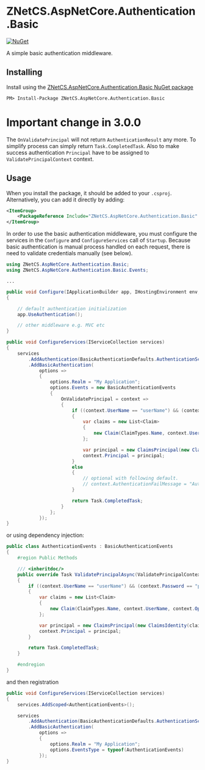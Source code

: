 # ZNetCS.AspNetCore.Authentication.Basic

[![NuGet](https://img.shields.io/nuget/v/ZNetCS.AspNetCore.Authentication.Basic.svg)](https://www.nuget.org/packages/ZNetCS.AspNetCore.Authentication.Basic)

A simple basic authentication middleware.

## Installing 

Install using the [ZNetCS.AspNetCore.Authentication.Basic NuGet package](https://www.nuget.org/packages/ZNetCS.AspNetCore.Authentication.Basic)

```
PM> Install-Package ZNetCS.AspNetCore.Authentication.Basic
```

# Important change in 3.0.0 
The `OnValidatePrincipal` will not return `AuthenticationResult` any more. To simplify process can simply return `Task.CompletedTask`.
Also to make success authentication `Principal` have to be assigned to `ValidatePrincipalContext` context.

## Usage 

When you install the package, it should be added to your `.csproj`. Alternatively, you can add it directly by adding:


```xml
<ItemGroup>
    <PackageReference Include="ZNetCS.AspNetCore.Authentication.Basic" Version="3.0.0" />
</ItemGroup>
```

In order to use the basic authentication middleware, you must configure the services in the `Configure` and `ConfigureServices` call of `Startup`. Because basic 
authentication is manual process handled on each request, there is need to validate credentials manually (see below).

```csharp
using ZNetCS.AspNetCore.Authentication.Basic;
using ZNetCS.AspNetCore.Authentication.Basic.Events;
```

```
...
```

```csharp
public void Configure(IApplicationBuilder app, IHostingEnvironment env, ILoggerFactory loggerFactory)
{   

    // default authentication initialization
    app.UseAuthentication();

    // other middleware e.g. MVC etc
}

public void ConfigureServices(IServiceCollection services)
{
    services
        .AddAuthentication(BasicAuthenticationDefaults.AuthenticationScheme)
        .AddBasicAuthentication(
            options =>
            {
                options.Realm = "My Application";
                options.Events = new BasicAuthenticationEvents
                {
                    OnValidatePrincipal = context =>
                    {
                        if ((context.UserName == "userName") && (context.Password == "password"))
                        {
                            var claims = new List<Claim>
                            {
                                new Claim(ClaimTypes.Name, context.UserName, context.Options.ClaimsIssuer)
                            };

                            var principal = new ClaimsPrincipal(new ClaimsIdentity(claims, BasicAuthenticationDefaults.AuthenticationScheme));
                            context.Principal = principal;
                        }
                        else 
                        {
                            // optional with following default.
                            // context.AuthenticationFailMessage = "Authentication failed."; 
                        }

                        return Task.CompletedTask;
                    }
                };
            });
}
```
or using dependency injection:

```c#
public class AuthenticationEvents : BasicAuthenticationEvents
{
    #region Public Methods

    /// <inheritdoc/>
    public override Task ValidatePrincipalAsync(ValidatePrincipalContext context)
    {
        if ((context.UserName == "userName") && (context.Password == "password"))
        {
            var claims = new List<Claim>
            {
                new Claim(ClaimTypes.Name, context.UserName, context.Options.ClaimsIssuer)
            };

            var principal = new ClaimsPrincipal(new ClaimsIdentity(claims, BasicAuthenticationDefaults.AuthenticationScheme));
            context.Principal = principal;
        }

        return Task.CompletedTask;
    }

    #endregion
}

```

and then registration

```c#
public void ConfigureServices(IServiceCollection services)
{
    services.AddScoped<AuthenticationEvents>();

    services
        .AddAuthentication(BasicAuthenticationDefaults.AuthenticationScheme)
        .AddBasicAuthentication(
            options =>
            {
                options.Realm = "My Application";
                options.EventsType = typeof(AuthenticationEvents)
            });
}
```
